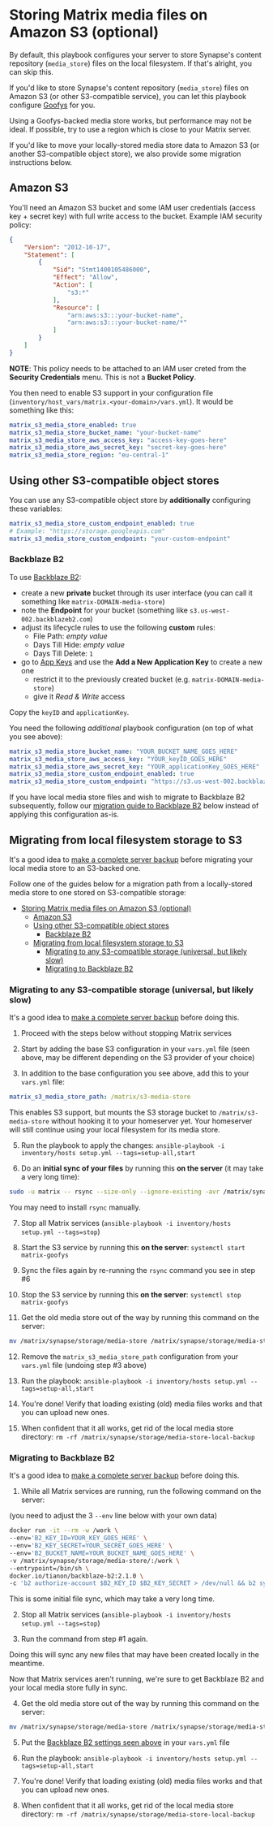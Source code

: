 # Storing Matrix media files on Amazon S3 (optional)

By default, this playbook configures your server to store Synapse's content repository (`media_store`) files on the local filesystem.
If that's alright, you can skip this.

If you'd like to store Synapse's content repository (`media_store`) files on Amazon S3 (or other S3-compatible service),
you can let this playbook configure [Goofys](https://github.com/kahing/goofys) for you.

Using a Goofys-backed media store works, but performance may not be ideal. If possible, try to use a region which is close to your Matrix server.

If you'd like to move your locally-stored media store data to Amazon S3 (or another S3-compatible object store), we also provide some migration instructions below.


## Amazon S3

You'll need an Amazon S3 bucket and some IAM user credentials (access key + secret key) with full write access to the bucket. Example IAM security policy:

```json
{
	"Version": "2012-10-17",
	"Statement": [
		{
			"Sid": "Stmt1400105486000",
			"Effect": "Allow",
			"Action": [
				"s3:*"
			],
			"Resource": [
				"arn:aws:s3:::your-bucket-name",
				"arn:aws:s3:::your-bucket-name/*"
			]
		}
	]
}
```

**NOTE**: This policy needs to be attached to an IAM user creted from the **Security Credentials** menu. This is not a **Bucket Policy**.

You then need to enable S3 support in your configuration file (`inventory/host_vars/matrix.<your-domain>/vars.yml`).
It would be something like this:

```yaml
matrix_s3_media_store_enabled: true
matrix_s3_media_store_bucket_name: "your-bucket-name"
matrix_s3_media_store_aws_access_key: "access-key-goes-here"
matrix_s3_media_store_aws_secret_key: "secret-key-goes-here"
matrix_s3_media_store_region: "eu-central-1"
```


## Using other S3-compatible object stores

You can use any S3-compatible object store by **additionally** configuring these variables:

```yaml
matrix_s3_media_store_custom_endpoint_enabled: true
# Example: "https://storage.googleapis.com"
matrix_s3_media_store_custom_endpoint: "your-custom-endpoint"
```

### Backblaze B2

To use [Backblaze B2](https://www.backblaze.com/b2/cloud-storage.html):

- create a new **private** bucket through its user interface (you can call it something like `matrix-DOMAIN-media-store`)
- note the **Endpoint** for your bucket (something like `s3.us-west-002.backblazeb2.com`)
- adjust its lifecycle rules to use the following **custom** rules:
  - File Path: *empty value*
  - Days Till Hide: *empty value*
  - Days Till Delete: `1`
- go to [App Keys](https://secure.backblaze.com/app_keys.htm) and use the **Add a New Application Key** to create a new one
  - restrict it to the previously created bucket (e.g. `matrix-DOMAIN-media-store`)
  - give it *Read & Write* access

Copy the `keyID` and `applicationKey`.

You need the following *additional* playbook configuration (on top of what you see above):

```yaml
matrix_s3_media_store_bucket_name: "YOUR_BUCKET_NAME_GOES_HERE"
matrix_s3_media_store_aws_access_key: "YOUR_keyID_GOES_HERE"
matrix_s3_media_store_aws_secret_key: "YOUR_applicationKey_GOES_HERE"
matrix_s3_media_store_custom_endpoint_enabled: true
matrix_s3_media_store_custom_endpoint: "https://s3.us-west-002.backblazeb2.com" # this may be different for your bucket
```

If you have local media store files and wish to migrate to Backblaze B2 subsequently, follow our [migration guide to Backblaze B2](#migrating-to-backblaze-b2) below instead of applying this configuration as-is.


## Migrating from local filesystem storage to S3

It's a good idea to [make a complete server backup](faq.md#how-do-i-backup-the-data-on-my-server) before migrating your local media store to an S3-backed one.

Follow one of the guides below for a migration path from a locally-stored media store to one stored on S3-compatible storage:

- [Storing Matrix media files on Amazon S3 (optional)](#storing-matrix-media-files-on-amazon-s3-optional)
	- [Amazon S3](#amazon-s3)
	- [Using other S3-compatible object stores](#using-other-s3-compatible-object-stores)
		- [Backblaze B2](#backblaze-b2)
	- [Migrating from local filesystem storage to S3](#migrating-from-local-filesystem-storage-to-s3)
		- [Migrating to any S3-compatible storage (universal, but likely slow)](#migrating-to-any-s3-compatible-storage-universal-but-likely-slow)
		- [Migrating to Backblaze B2](#migrating-to-backblaze-b2)

### Migrating to any S3-compatible storage (universal, but likely slow)

It's a good idea to [make a complete server backup](faq.md#how-do-i-backup-the-data-on-my-server) before doing this.

1. Proceed with the steps below without stopping Matrix services

2. Start by adding the base S3 configuration in your `vars.yml` file (seen above, may be different depending on the S3 provider of your choice)

3. In addition to the base configuration you see above, add this to your `vars.yml` file:

```yaml
matrix_s3_media_store_path: /matrix/s3-media-store
```

This enables S3 support, but mounts the S3 storage bucket to `/matrix/s3-media-store` without hooking it to your homeserver yet. Your homeserver will still continue using your local filesystem for its media store.

5. Run the playbook to apply the changes: `ansible-playbook -i inventory/hosts setup.yml --tags=setup-all,start`

6. Do an **initial sync of your files** by running this **on the server** (it may take a very long time):

```sh
sudo -u matrix -- rsync --size-only --ignore-existing -avr /matrix/synapse/storage/media-store/. /matrix/s3-media-store/.
```

You may need to install `rsync` manually.

7. Stop all Matrix services (`ansible-playbook -i inventory/hosts setup.yml --tags=stop`)

8. Start the S3 service by running this **on the server**: `systemctl start matrix-goofys`

9. Sync the files again by re-running the `rsync` command you see in step #6

10. Stop the S3 service by running this **on the server**: `systemctl stop matrix-goofys`

11. Get the old media store out of the way by running this command on the server:

```sh
mv /matrix/synapse/storage/media-store /matrix/synapse/storage/media-store-local-backup
```

12. Remove the `matrix_s3_media_store_path` configuration from your `vars.yml` file (undoing step #3 above)

13. Run the playbook: `ansible-playbook -i inventory/hosts setup.yml --tags=setup-all,start`

14. You're done! Verify that loading existing (old) media files works and that you can upload new ones.

15. When confident that it all works, get rid of the local media store directory: `rm -rf /matrix/synapse/storage/media-store-local-backup`


### Migrating to Backblaze B2

It's a good idea to [make a complete server backup](faq.md#how-do-i-backup-the-data-on-my-server) before doing this.

1. While all Matrix services are running, run the following command on the server:

(you need to adjust the 3 `--env` line below with your own data)

```sh
docker run -it --rm -w /work \
--env='B2_KEY_ID=YOUR_KEY_GOES_HERE' \
--env='B2_KEY_SECRET=YOUR_SECRET_GOES_HERE' \
--env='B2_BUCKET_NAME=YOUR_BUCKET_NAME_GOES_HERE' \
-v /matrix/synapse/storage/media-store/:/work \
--entrypoint=/bin/sh \
docker.io/tianon/backblaze-b2:2.1.0 \
-c 'b2 authorize-account $B2_KEY_ID $B2_KEY_SECRET > /dev/null && b2 sync /work/ b2://$B2_BUCKET_NAME'
```

This is some initial file sync, which may take a very long time.

2. Stop all Matrix services (`ansible-playbook -i inventory/hosts setup.yml --tags=stop`)

3. Run the command from step #1 again.

Doing this will sync any new files that may have been created locally in the meantime.

Now that Matrix services aren't running, we're sure to get Backblaze B2 and your local media store fully in sync.

4. Get the old media store out of the way by running this command on the server:

```sh
mv /matrix/synapse/storage/media-store /matrix/synapse/storage/media-store-local-backup
```

5. Put the [Backblaze B2 settings seen above](#backblaze-b2) in your `vars.yml` file

6. Run the playbook: `ansible-playbook -i inventory/hosts setup.yml --tags=setup-all,start`

7. You're done! Verify that loading existing (old) media files works and that you can upload new ones.

8. When confident that it all works, get rid of the local media store directory: `rm -rf /matrix/synapse/storage/media-store-local-backup`
